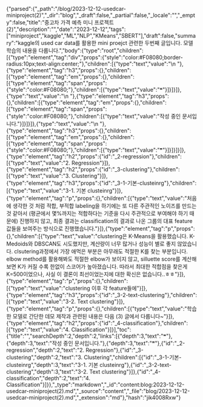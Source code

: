 {"parsed":{"_path":"/blog/2023-12-12-usedcar-miniproject(2)","_dir":"blog","_draft":false,"_partial":false,"_locale":"","_empty":false,"title":"중고차 가격 예측 미니 프로젝트(2)","description":"","date":"2023-12-12","tags":["miniproject","kaggle","ML","NLP","KMeans","SBERT"],"draft":false,"summary":"kaggle의 used car data를 활용한 mini proejct 관련한 두번째 글입니다. 모델 학습의 내용을 다룹니다.","body":{"type":"root","children":[{"type":"element","tag":"div","props":{"style":"color:#F08080;border-radius:10px;text-align:center;"},"children":[{"type":"text","value":"\n    "},{"type":"element","tag":"h3","props":{},"children":[{"type":"element","tag":"em","props":{},"children":[{"type":"element","tag":"span","props":{"style":"color:#F08080;"},"children":[{"type":"text","value":"❝"}]}]}]},{"type":"text","value":"\n    "},{"type":"element","tag":"h3","props":{},"children":[{"type":"element","tag":"em","props":{},"children":[{"type":"element","tag":"span","props":{"style":"color:#F08080;"},"children":[{"type":"text","value":"작성 중인 문서입니다."}]}]}]},{"type":"text","value":"\n    "},{"type":"element","tag":"h3","props":{},"children":[{"type":"element","tag":"em","props":{},"children":[{"type":"element","tag":"span","props":{"style":"color:#F08080;"},"children":[{"type":"text","value":"❞"}]}]}]}]},{"type":"element","tag":"h2","props":{"id":"_2-regression"},"children":[{"type":"text","value":"2. Regression"}]},{"type":"element","tag":"h2","props":{"id":"_3-clustering"},"children":[{"type":"text","value":"3. Clustering"}]},{"type":"element","tag":"h3","props":{"id":"_3-1-기본-clusteinrg"},"children":[{"type":"text","value":"3-1. 기본 clusteinrg"}]},{"type":"element","tag":"p","props":{},"children":[{"type":"text","value":"처음에 생각한 것 처럼 적합, 부적합 labeling을 하기에는 또 다른 주관적인 노이즈를 만드는 것 같아서 (평균에서 몇%까지는 적합하다는 기준을 다시 주관적으로 부여해야 하기 때문에) 진행하지 않고, 최종 결과는 classification의 결과로 나온 그룹의 대표 feature 값들을 보여주는 방식으로 진행했습니다."}]},{"type":"element","tag":"p","props":{},"children":[{"type":"text","value":"clustering은 K-Means을 활용했습니다. K-Medoids와 DBSCAN도 시도했지만, 계산량이 너무 많거나 성능이 별로 좋지 않았습니다. clsutering과정에서 가장 애먹은 부분은 아무래도 적절한 K를 찾는 부분입니다. elbow method를 활용해봐도 적절한 elbow가 보이지 않고, silluette score를 계산해보면 K가 커질 수록 한없이 스코어가 높아졌습니다. 따라서 최대한 적합점을 찾은게 K=500이었으나, 사실 이 결론이 최선이었는지에 대한 확신은 없습니다..ㅎㅎ"}]},{"type":"element","tag":"p","props":{},"children":[{"type":"text","value":"clustering 이후 각 feature들에"}]},{"type":"element","tag":"h3","props":{"id":"_3-2-text-clustering"},"children":[{"type":"text","value":"3-2. Text clustering"}]},{"type":"element","tag":"p","props":{},"children":[{"type":"text","value":"학습한 모델로 간단한 데모 제작과 관련된 내용은 다음 (3) 글에서 다룹니다~"}]},{"type":"element","tag":"h2","props":{"id":"_4-classification"},"children":[{"type":"text","value":"4. Classification"}]}],"toc":{"title":"","searchDepth":2,"depth":2,"links":[{"depth":3,"text":"❝"},{"depth":3,"text":"작성 중인 문서입니다."},{"depth":3,"text":"❞"},{"id":"_2-regression","depth":2,"text":"2. Regression"},{"id":"_3-clustering","depth":2,"text":"3. Clustering","children":[{"id":"_3-1-기본-clusteinrg","depth":3,"text":"3-1. 기본 clusteinrg"},{"id":"_3-2-text-clustering","depth":3,"text":"3-2. Text clustering"}]},{"id":"_4-classification","depth":2,"text":"4. Classification"}]}},"_type":"markdown","_id":"content:blog:2023-12-12-usedcar-miniproject(2).md","_source":"content","_file":"blog/2023-12-12-usedcar-miniproject(2).md","_extension":"md"},"hash":"jik4008Rxw"}
